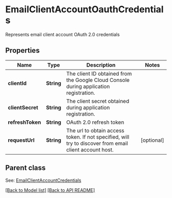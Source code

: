 # EmailClientAccountOauthCredentials

Represents email client account OAuth 2.0 credentials             

## Properties
Name | Type | Description | Notes
------------ | ------------- | ------------- | -------------
**clientId** | **String** | The client ID obtained from the Google Cloud Console during application registration.              | 
**clientSecret** | **String** | The client secret obtained during application registration.              | 
**refreshToken** | **String** | OAuth 2.0 refresh token              | 
**requestUrl** | **String** | The url to obtain access token. If not specified, will try to discover from email client account host.              |  [optional]

## Parent class

See: [EmailClientAccountCredentials](EmailClientAccountCredentials.md)



[[Back to Model list]](Models.md) [[Back to API README]](README.md)
